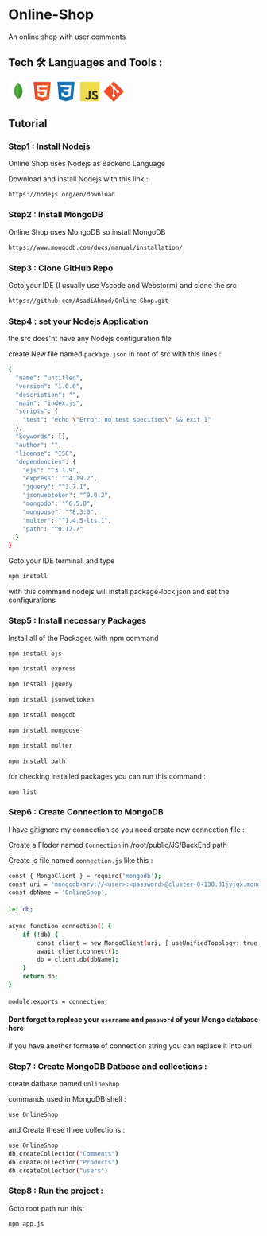 # Online-Shop
An online shop with user comments

## Tech :hammer_and_wrench: Languages and Tools :
<div>
  <img src="https://github.com/devicons/devicon/blob/master/icons/mongodb/mongodb-original.svg" title="MongoDB" alt="MongoDB" width="40" height="40"/>&nbsp;
  <img src="https://github.com/devicons/devicon/blob/master/icons/html5/html5-original.svg" title="HTML5" alt="HTML" width="40" height="40"/>&nbsp;
  <img src="https://github.com/devicons/devicon/blob/master/icons/css3/css3-plain.svg"  title="CSS3" alt="CSS" width="40" height="40"/>&nbsp;
  <img src="https://github.com/devicons/devicon/blob/master/icons/javascript/javascript-original.svg"  title="Javascript" alt="JS" width="40" height="40"/>&nbsp;
  <img src="https://github.com/devicons/devicon/blob/master/icons/git/git-original.svg" title="Git" **alt="Git" width="40" height="40"/>
</div>

## Tutorial

### Step1 : Install Nodejs
Online Shop uses Nodejs as Backend Language

Download and install Nodejs with this link :
```sh[
https://nodejs.org/en/download
```

### Step2 : Install MongoDB
Online Shop uses MongoDB so install MongoDB
```sh
https://www.mongodb.com/docs/manual/installation/
```

### Step3 : Clone GitHub Repo
Goto your IDE (I usually use Vscode and Webstorm) and clone the src
```sh
https://github.com/AsadiAhmad/Online-Shop.git
```

### Step4 : set your Nodejs Application
the src does'nt have any Nodejs configuration file

create New file named `package.json` in root of src with this lines :
```sh
{
  "name": "untitled",
  "version": "1.0.0",
  "description": "",
  "main": "index.js",
  "scripts": {
    "test": "echo \"Error: no test specified\" && exit 1"
  },
  "keywords": [],
  "author": "",
  "license": "ISC",
  "dependencies": {
    "ejs": "^3.1.9",
    "express": "^4.19.2",
    "jquery": "^3.7.1",
    "jsonwebtoken": "^9.0.2",
    "mongodb": "^6.5.0",
    "mongoose": "^8.3.0",
    "multer": "^1.4.5-lts.1",
    "path": "^0.12.7"
  }
}
```
Goto your IDE terminall and type 
```sh
npm install
```
with this command nodejs will install package-lock.json and set the configurations

### Step5 : Install necessary Packages
Install all of the Packages with npm command
```sh
npm install ejs
```
```sh
npm install express
```
```sh
npm install jquery
```
```sh
npm install jsonwebtoken
```
```sh
npm install mongodb
```
```sh
npm install mongoose
```
```sh
npm install multer
```
```sh
npm install path
```
for checking installed packages you can run this command :
```sh
npm list
```

### Step6 : Create Connection to MongoDB
I have gitignore my connection so you need create new connection file :

Create a Floder named `Connection` in /root/public/JS/BackEnd path

Create js file named `connection.js` like this :
```sh
const { MongoClient } = require('mongodb');
const uri = 'mongodb+srv://<user>:<password>@cluster-0-130.81jyjqx.mongodb.net/';
const dbName = 'OnlineShop';

let db;

async function connection() {
    if (!db) {
        const client = new MongoClient(uri, { useUnifiedTopology: true });
        await client.connect();
        db = client.db(dbName);
    }
    return db;
}

module.exports = connection;
```
#### Dont forget to replcae your `username` and `password` of your Mongo database here
if you have another formate of connection string you can replace it into uri

### Step7 : Create MongoDB Datbase and collections :
create datbase named `OnlineShop`

commands used in MongoDB shell :
```sh
use OnlineShop
```
and Create these three collections :
```sh
use OnlineShop
db.createCollection("Comments")
db.createCollection("Products")
db.createCollection("users")
```

### Step8 : Run the project :
Goto root path run this:
```sh
npm app.js
```
